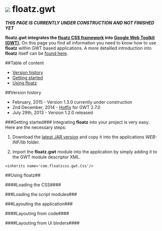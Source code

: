 ![](https://github.com/floatzcss/floatz/blob/master/wiki/logo.png) floatz.gwt
======

***THIS PAGE IS CURRENTLY UNDER CONSTRUCTION AND NOT FINISHED YET***

**floatz.gwt integrates the [floatz CSS framework](https://github.com/floatzcss/floatz/) into [Google Web Toolkit (GWT)](http://www.gwtproject.org).** On this page you find all information you need to know how to use **floatz** within GWT based applications. A more detailled introduction into **floatz** itself can be [found here](https://github.com/floatzcss/floatz/edit/master/README.md).

##Table of content
* [Version history](#version-history)
* [Getting started](#getting-started)
* [Using floatz](#using-floatz)

##Version history
* February, 2015 - Version 1.3.0 currently under construction
* 2nd December, 2014 - [Hotfix](https://github.com/floatzcss/floatz.gwt/blob/master/download/floatz.gwt-1.2.0hotfix01.jar) for GWT 2.7.0 
* July 29th, 2013 - Version 1.2.0 released

###Getting started###
Integrating **floatz** into your project is very easy. Here are the necessary steps:

1. Download the [latest JAR version](https://github.com/floatzcss/floatz.gwt/tree/master/download) and copy it into the applications *WEB-INF/lib* folder.

2. Import the **floatz.gwt** module into the application by simply adding it to the GWT module descriptor XML.
```
<inherits name='com.floatzcss.gwt.Css'/>
```

##Using floatz##

####Loading the CSS####

###Loading the script modules###

###Layouting the application###

####Layouting from code####

####Layouting from Ui binders####
